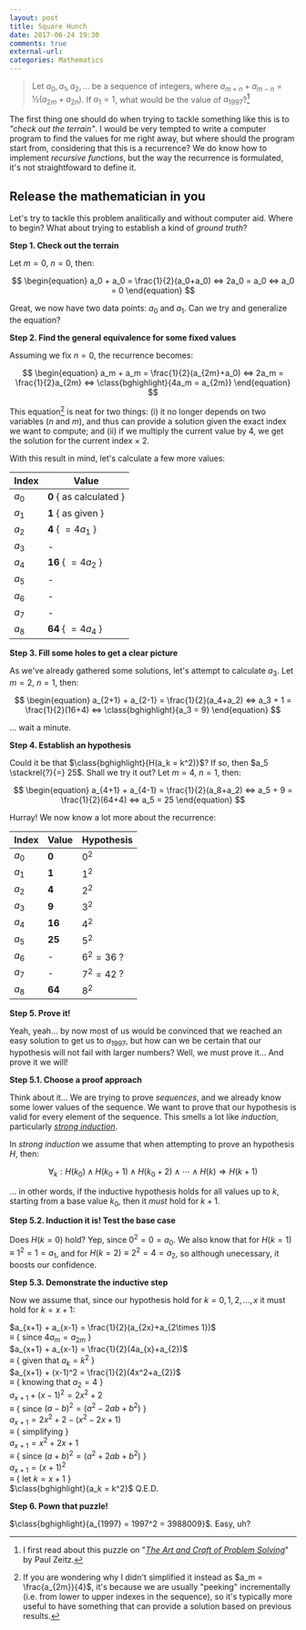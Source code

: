 ```yaml
---
layout: post
title: Square Hunch
date: 2017-06-24 19:30
comments: true
external-url:
categories: Mathematics
---
```


> Let $a_0, a_1, a_2, ...$ be a sequence of integers, where $a_{m+n} + a_{m-n} = ½(a_{2m}+a_{2n})$. If $a_1 = 1$, what would be the value of $a_{1997}$?[^1]

[^1]: I first read about this puzzle on "[*The Art and Craft of Problem Solving*](https://www.amazon.com/Art-Craft-Problem-Solving/dp/0471789011/ref=sr_1_1?ie=UTF8&qid=1498345535&sr=8-1&keywords=art+craft+problem+solving)" by Paul Zeitz.

The first thing one should do when trying to tackle something like this is to *"check out the terrain"*. I would be very tempted to write a computer program to find the values for me right away, but where should the program start from, considering that this is a recurrence? We do know how to implement *recursive functions*, but the way the recurrence is formulated, it's not straightfoward to define it.

## Release the mathematician in you

Let's try to tackle this problem analitically and without computer aid. Where to begin? What about trying to establish a kind of *ground truth*?

**Step 1. Check out the terrain**

Let $m = 0$, $n = 0$, then:

$$
\begin{equation}
a_0 + a_0 = \frac{1}{2}(a_0+a_0) ⇔ 2a_0 = a_0 ⇔ a_0 = 0
\end{equation}
$$

Great, we now have two data points: $a_0$ and $a_1$. Can we try and generalize the equation?

**Step 2. Find the general equivalence for some fixed values**

Assuming we fix $n = 0$, the recurrence becomes:

$$
\begin{equation}
a_m + a_m = \frac{1}{2}(a_{2m}+a_0) ⇔ 2a_m = \frac{1}{2}a_{2m} ⇔ \class{bghighlight}{4a_m = a_{2m}}
\end{equation}
$$

This equation[^2] is neat for two things: (i) it no longer depends on two variables ($n$ and $m$), and thus can provide a solution given the exact index we want to compute; and (ii) if we multiply the current value by 4, we get the solution for the current index $\times$ 2.

With this result in mind, let's calculate a few more values:

[^2]: If you are wondering why I didn't simplified it instead as $a_m = \frac{a_{2m}}{4}$, it's because we are usually "peeking" incrementally (i.e. from lower to upper indexes in the sequence), so it's typically more useful to have something that can provide a solution based on previous results.

| Index | Value |
|-------|-------|
| $a_0$ | **0** { as calculated } |
| $a_1$ | **1** { as given } |
| $a_2$ | **4** { $= 4a_1$ } |
| $a_3$ | - |
| $a_4$ | **16** { $= 4a_2$ } |
| $a_5$ | - |
| $a_6$ | - |
| $a_7$ | - |
| $a_8$ | **64** { $= 4a_4$ } |

**Step 3. Fill some holes to get a clear picture**

As we've already gathered some solutions, let's attempt to calculate $a_3$. Let $m = 2$, $n = 1$, then:

$$
\begin{equation}
a_{2+1} + a_{2-1} = \frac{1}{2}(a_4+a_2) ⇔ a_3 + 1 = \frac{1}{2}(16+4) ⇔ \class{bghighlight}{a_3 = 9}
\end{equation}
$$

... wait a minute.

**Step 4. Establish an hypothesis**

Could it be that $\class{bghighlight}{H(a_k = k^2)}$? If so, then $a_5 \stackrel{?}{=} 25$. Shall we try it out? Let $m = 4$, $n = 1$, then:

$$
\begin{equation}
a_{4+1} + a_{4-1} = \frac{1}{2}(a_8+a_2) ⇔ a_5 + 9 = \frac{1}{2}(64+4) ⇔ a_5 = 25
\end{equation}
$$

Hurray! We now know a lot more about the recurrence:

| Index | Value  | Hypothesis |
|-------|--------|------------|
| $a_0$ | **0**  | $0^2$      |
| $a_1$ | **1**  | $1^2$
| $a_2$ | **4**  | $2^2$
| $a_3$ | **9**  | $3^2$
| $a_4$ | **16** | $4^2$
| $a_5$ | **25** | $5^2$
| $a_6$ | - | $6^2 = 36$ ?
| $a_7$ | - | $7^2 = 42$ ?
| $a_8$ | **64** | $8^2$

**Step 5. Prove it!**

Yeah, yeah... by now most of us would be convinced that we reached an easy solution to get us to $a_{1997}$, but how can we be certain that our hypothesis will not fail with larger numbers? Well, we must prove it... And prove it we will!

**Step 5.1. Choose a proof approach**

Think about it... We are trying to prove *sequences*, and we already know some lower values of the sequence. We want to prove that our hypothesis is valid for every element of the sequence. This smells a lot like *induction*, particularly  [*strong induction*](https://en.wikipedia.org/wiki/Mathematical_induction#Complete_induction).

In *strong induction* we assume that when attempting to prove an hypothesis $H$, then:

$$
\begin{equation}
∀_k : H(k_0) ∧ H(k_0 + 1) ∧ H(k_0 + 2) ∧ \cdots ∧ H(k) ⇒ H(k+1)
\end{equation}
$$

... in other words, if the inductive hypothesis holds for all values up to $k$, starting from a base value $k_0$, then it *must* hold for $k+1$.

**Step 5.2. Induction it is! Test the base case**

Does $H(k = 0)$ hold? Yep, since $0^2 = 0 = a_0$. We also know that for $H(k = 1) ≡ 1^2 = 1 = a_1$, and for $H(k = 2) ≡ 2^2 = 4 = a_2$, so although unecessary, it boosts our confidence.

**Step 5.3. Demonstrate the inductive step**

Now we assume that, since our hypothesis hold for $k = 0, 1, 2, ..., x$  it must hold for $k = x+1$:

$a_{x+1} + a_{x-1} = \frac{1}{2}(a_{2x}+a_{2\times 1})$ <br>
$≡$ { since $4a_m = a_{2m}$ } <br>
$a_{x+1} + a_{x-1} = \frac{1}{2}(4a_{x}+a_{2})$ <br>
$≡$ { given that $a_k = k^2$ } <br>
$a_{x+1} + (x-1)^2 = \frac{1}{2}(4x^2+a_{2})$ <br>
$≡$ { knowing that $a_2 = 4$ } <br>
$a_{x+1} + (x-1)^2 = 2x^2+2$ <br>
$≡$ { since $(a-b)^2 = (a^2-2ab+b^2)$ } <br>
$a_{x+1} = 2x^2+2 - (x^2-2x+1)$<br>
$≡$ { simplifying } <br>
$a_{x+1} = x^2+2x+1$<br>
$≡$ { since $(a+b)^2 = (a^2+2ab+b^2)$ } <br>
$a_{x+1} = (x+1)^2$<br>
$≡$ { let $k=x+1$ } <br>
$\class{bghighlight}{a_k = k^2}$&nbsp;Q.E.D.<br>

**Step 6. Pown that puzzle!**

$\class{bghighlight}{a_{1997} = 1997^2 = 3988009}$. Easy, uh?
